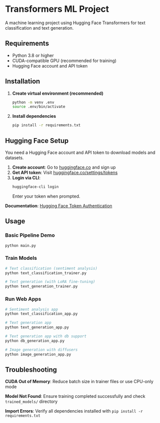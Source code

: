 # Transformers ML Project

A machine learning project using Hugging Face Transformers for text classification and text generation.

## Requirements

- Python 3.8 or higher
- CUDA-compatible GPU (recommended for training)
- Hugging Face account and API token

## Installation

1. **Create virtual environment (recommended)**
   ```bash
   python -m venv .env
   source .env/bin/activate
   ```

2. **Install dependencies**
   ```bash
   pip install -r requirements.txt
   ```

## Hugging Face Setup

You need a Hugging Face account and API token to download models and datasets.

1. **Create account**: Go to [huggingface.co](https://huggingface.co) and sign up
2. **Get API token**: Visit [huggingface.co/settings/tokens](https://huggingface.co/settings/tokens)
3. **Login via CLI**:
   ```bash
   huggingface-cli login
   ```
   Enter your token when prompted.

**Documentation**: [Hugging Face Token Authentication](https://huggingface.co/docs/huggingface_hub/quick-start#authentication)

## Usage

### Basic Pipeline Demo
```bash
python main.py
```

### Train Models
```bash
# Text classification (sentiment analysis)
python text_classification_trainer.py

# Text generation (with LoRA fine-tuning)
python text_generation_trainer.py
```

### Run Web Apps
```bash
# Sentiment analysis app
python text_classification_app.py

# Text generation app
python text_generation_app.py

# Text generation app with db support
python db_generation_app.py

# Image generation with diffusers
python image_generation_app.py
```

## Troubleshooting

**CUDA Out of Memory**: Reduce batch size in trainer files or use CPU-only mode

**Model Not Found**: Ensure training completed successfully and check `trained_models/` directory

**Import Errors**: Verify all dependencies installed with `pip install -r requirements.txt` 